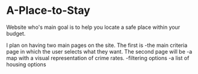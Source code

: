 # A-Place-to-Stay
Website who's main goal is to help you locate a safe place within your budget.



I plan on having two main pages on the site. 
The first is
    -the main criteria page in which the user selects what they want.
The second page will be 
    -a map with a visual representation of crime rates.
    -filtering options
    -a list of housing options
